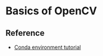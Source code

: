 # Basics of OpenCV

## Reference

- [Conda environment tutorial](http://www.naren.me/2017-02-28-Using-Anaconda-for-creating-virtual-environment/)